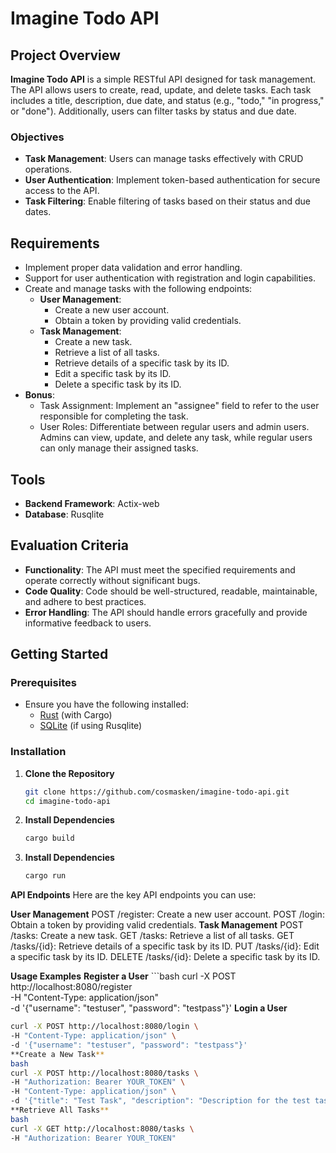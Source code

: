 # Imagine Todo API

## Project Overview

**Imagine Todo API** is a simple RESTful API designed for task management. The API allows users to create, read, update, and delete tasks. Each task includes a title, description, due date, and status (e.g., "todo," "in progress," or "done"). Additionally, users can filter tasks by status and due date.

### Objectives

- **Task Management**: Users can manage tasks effectively with CRUD operations.
- **User Authentication**: Implement token-based authentication for secure access to the API.
- **Task Filtering**: Enable filtering of tasks based on their status and due dates.

## Requirements

- Implement proper data validation and error handling.
- Support for user authentication with registration and login capabilities.
- Create and manage tasks with the following endpoints:
  - **User Management**:
    - Create a new user account.
    - Obtain a token by providing valid credentials.
  - **Task Management**:
    - Create a new task.
    - Retrieve a list of all tasks.
    - Retrieve details of a specific task by its ID.
    - Edit a specific task by its ID.
    - Delete a specific task by its ID.
- **Bonus**: 
  - Task Assignment: Implement an "assignee" field to refer to the user responsible for completing the task.
  - User Roles: Differentiate between regular users and admin users. Admins can view, update, and delete any task, while regular users can only manage their assigned tasks.

## Tools

- **Backend Framework**: Actix-web
- **Database**: Rusqlite

## Evaluation Criteria

- **Functionality**: The API must meet the specified requirements and operate correctly without significant bugs.
- **Code Quality**: Code should be well-structured, readable, maintainable, and adhere to best practices.
- **Error Handling**: The API should handle errors gracefully and provide informative feedback to users.

## Getting Started

### Prerequisites

- Ensure you have the following installed:
  - [Rust](https://www.rust-lang.org/) (with Cargo)
  - [SQLite](https://www.sqlite.org/) (if using Rusqlite)

### Installation

1. **Clone the Repository**

   ```bash
   git clone https://github.com/cosmasken/imagine-todo-api.git
   cd imagine-todo-api
2. **Install Dependencies**
    ```bash
   cargo build

3. **Install Dependencies**
    ```bash
   cargo run

**API Endpoints**
Here are the key API endpoints you can use:

**User Management**
POST /register: Create a new user account.
POST /login: Obtain a token by providing valid credentials.
**Task Management**
POST /tasks: Create a new task.
GET /tasks: Retrieve a list of all tasks.
GET /tasks/{id}: Retrieve details of a specific task by its ID.
PUT /tasks/{id}: Edit a specific task by its ID.
DELETE /tasks/{id}: Delete a specific task by its ID.

**Usage Examples**
**Register a User**
    ```bash
    curl -X POST http://localhost:8080/register \
    -H "Content-Type: application/json" \
    -d '{"username": "testuser", "password": "testpass"}'
**Login a User**
```bash
curl -X POST http://localhost:8080/login \
-H "Content-Type: application/json" \
-d '{"username": "testuser", "password": "testpass"}'
**Create a New Task**
bash
curl -X POST http://localhost:8080/tasks \
-H "Authorization: Bearer YOUR_TOKEN" \
-H "Content-Type: application/json" \
-d '{"title": "Test Task", "description": "Description for the test task", "due_date": "2024-12-31", "status": "todo"}'
**Retrieve All Tasks**
bash
curl -X GET http://localhost:8080/tasks \
-H "Authorization: Bearer YOUR_TOKEN"